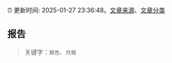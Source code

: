 :alarm_clock: 更新时间: 2025-01-27 23:36:48。[文章来源](/README.md)、[文章分类](/TAGS.md)

## 报告


> 关键字：`报告`、`月报`



